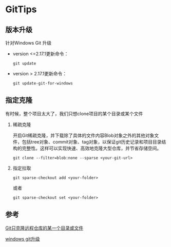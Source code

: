 # GitTips

## 版本升级

针对Windows Git 升级

- version <=2.17.1更新命令：

  ```shell
  git update
  ```

- version > 2.17.1更新命令：

  ```
  git update-git-for-windows
  ```

## 指定克隆

有时候，整个项目太大了，我们只想clone项目的某个目录或某个文件

1. 稀疏克隆

   开启Git稀疏克隆，并下载除了具体的文件内容Blob对象之外的其他对象文件，包括tree对象、commit对象、tag对象，以保证git历史记录和项目目录结构的完整性。这样可以实现快速、高效地克隆大型仓库，并节省存储空间。

   ```shell
   git clone --filter=blob:none --sparse <your-git-url>
   ```

2. 指定拉取

   ```shell
   git sparse-checkout add <your-folder>
   ```

   或者

   ```shell
   git sparse-checkout set <your-folder>
   ```

## 参考

[Git只克隆远程仓库的某一个目录或文件](https://blog.csdn.net/qq_58062502/article/details/136511531)

[windows git升级](https://blog.csdn.net/kucoll/article/details/130297768)
